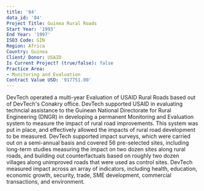 ```yaml
---
title: '84'
data_id: '84'
Project Title: Guinea Rural Roads
Start Year: '1993'
End Year: '1997'
ISO3 Code: GIN
Region: Africa
Country: Guinea
Client/ Donor: USAID
Is Current Project? (true/false): false
Practice Area:
- Monitoring and Evaluation
Contract Value USD: '917751.00'
---
```


DevTech operated a multi-year Evaluation of USAID Rural Roads based out of DevTech's Conakry office. DevTech supported USAID in evaluating techncial assistance to the Guinean National Directorate for Rural Engineering (DNGR) in developing a permanent Monitoring and Evaluation system to measure the impact of rural road improvements. This system was put in place, and effectively allowed the impacts of rural road development to be measured. DevTech supported impact surveys, which were carried out on a semi-annual basis and covered 56 pre-selected sites, including long-term studies measuring the impact on two dozen sites along rural roads, and building out counterfactuals based on roughly two dozen villages along unimproved roads that were used as control sites. DevTech measured impact across an array of indicators, including health, education, economic growth, security, trade, SME development, commercial transactions, and environment.